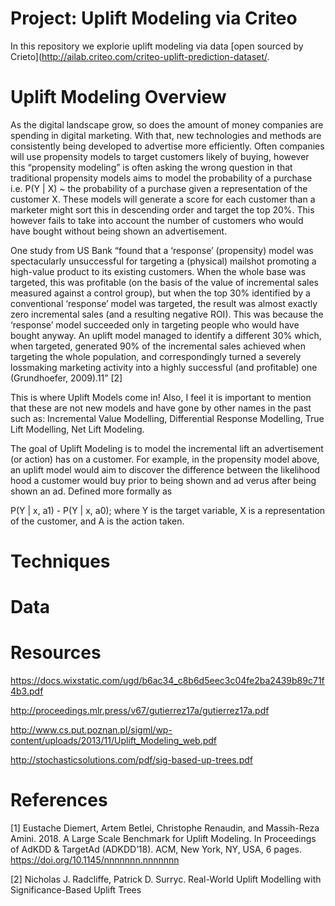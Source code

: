 # Project: Uplift Modeling via Criteo

In this repository we explorie uplift modeling via data [open sourced by Crieto](http://ailab.criteo.com/criteo-uplift-prediction-dataset/. 

# Uplift Modeling Overview

As the digital landscape grow, so does the amount of money companies are spending in digital marketing. With that, new technologies and methods are consistently being developed to advertise more efficiently. Often companies will use propensity models to target customers likely of buying, however this “propensity modeling” is often asking the wrong question in that traditional propensity models aims to model the probability of a purchase i.e. P(Y | X) ~ the probability of a purchase given a representation of the customer X. These models will generate a score for each customer than a marketer might sort this in descending order and target the top 20%. This however fails to take into account the number of customers who would have bought without being shown an advertisement. 

One study from US Bank “found that a ‘response’ (propensity) model was spectacularly unsuccessful for targeting a (physical) mailshot promoting a high-value product to its existing customers. When the whole base was targeted, this was profitable (on the basis of the value of incremental sales measured against a control group), but when the top 30% identified by a conventional ‘response’ model was targeted, the result was almost exactly zero incremental sales (and a resulting negative ROI). This was because the ‘response’ model succeeded only in targeting people who would have bought anyway. An uplift model managed to identify a different 30% which, when targeted, generated 90% of the incremental sales achieved when targeting the whole population, and correspondingly turned a severely lossmaking marketing activity into a highly successful (and profitable) one (Grundhoefer, 2009).11” [2]

This is where Uplift Models come in! Also, I feel it is important to mention that these are not new models and have gone by other names in the past such as: Incremental Value Modelling, Differential Response Modelling, True Lift Modelling, Net Lift Modeling.

The goal of Uplift Modeling is to model the incremental lift an advertisement (or action) has on a customer. For example, in the propensity model above, an uplift model would aim to discover the difference between the likelihood hood a customer would buy prior to being shown and ad verus after being shown an ad. Defined more formally as 

P(Y | x, a1) - P(Y | x, a0); where Y is the target variable, X is a representation of the customer, and A is the action taken. 

# Techniques

# Data

# Resources

https://docs.wixstatic.com/ugd/b6ac34_c8b6d5eec3c04fe2ba2439b89c71f4b3.pdf

http://proceedings.mlr.press/v67/gutierrez17a/gutierrez17a.pdf

http://www.cs.put.poznan.pl/sigml/wp-content/uploads/2013/11/Uplift_Modeling_web.pdf

http://stochasticsolutions.com/pdf/sig-based-up-trees.pdf

# References 

[1] Eustache Diemert, Artem Betlei, Christophe Renaudin, and Massih-Reza Amini. 2018. A Large Scale Benchmark for Uplift Modeling. In Proceedings of AdKDD & TargetAd (ADKDD’18). ACM, New York, NY, USA, 6 pages. https://doi.org/10.1145/nnnnnnn.nnnnnnn

[2] Nicholas J. Radcliffe, Patrick D. Surryc. Real-World Uplift Modelling with Significance-Based Uplift Trees
